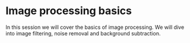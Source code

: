 # Image processing basics

In this session we will cover the basics of image processing. We will dive into image filtering, noise removal and background subtraction.

